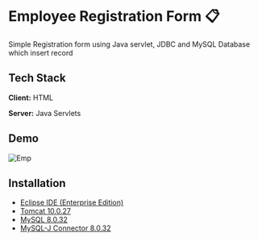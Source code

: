 
# Employee Registration Form 📋

Simple Registration form using Java servlet, JDBC and MySQL Database which insert record 



## Tech Stack

**Client:** HTML

**Server:** Java Servlets


## Demo

![Emp](https://user-images.githubusercontent.com/111597400/215239124-1d787f38-11cf-4ef2-9e95-e3533d8ee7c5.gif)


## Installation

 - [Eclipse IDE (Enterprise Edition)](https://www.eclipse.org/downloads/packages/release/2022-03/r/eclipse-ide-enterprise-java-and-web-developers)
 - [Tomcat 10.0.27](https://tomcat.apache.org/download-10.cgi)
 - [MySQL 8.0.32](https://dev.mysql.com/downloads/installer/)
 - [MySQL-J Connector 8.0.32](https://dev.mysql.com/downloads/connector/j/)


